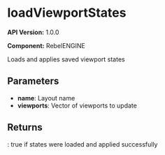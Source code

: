 # loadViewportStates

**API Version:** 1.0.0

**Component:** RebelENGINE

Loads and applies saved viewport states

## Parameters

- **name**: Layout name
- **viewports**: Vector of viewports to update

## Returns

: true if states were loaded and applied successfully

